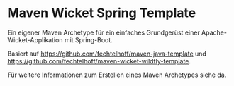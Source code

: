 # Maven Wicket Spring Template

Ein eigener Maven Archetype für ein einfaches Grundgerüst einer Apache-Wicket-Applikation mit Spring-Boot.

Basiert auf https://github.com/fechtelhoff/maven-java-template und https://github.com/fechtelhoff/maven-wicket-wildfly-template.

Für weitere Informationen zum Erstellen eines Maven Archetypes siehe da.

